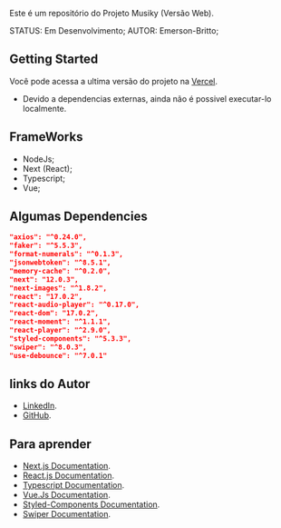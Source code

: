 Este é um repositório do Projeto Musiky (Versão Web).

STATUS: Em Desenvolvimento;
AUTOR: Emerson-Britto;

## Getting Started

Você pode acessa a ultima versão do projeto na [Vercel](http://musiky.vercel.app/).

* Devido a dependencias externas, ainda não é possivel executar-lo localmente.

## FrameWorks

- NodeJs;
- Next (React);
- Typescript;
- Vue;

## Algumas Dependencies

```JSON
"axios": "^0.24.0",
"faker": "^5.5.3",
"format-numerals": "^0.1.3",
"jsonwebtoken": "^8.5.1",
"memory-cache": "^0.2.0",
"next": "12.0.3",
"next-images": "^1.8.2",
"react": "17.0.2",
"react-audio-player": "^0.17.0",
"react-dom": "17.0.2",
"react-moment": "^1.1.1",
"react-player": "^2.9.0",
"styled-components": "^5.3.3",
"swiper": "^8.0.3",
"use-debounce": "^7.0.1"
```

## links do Autor

- [LinkedIn](https://www.linkedin.com/in/emerson-britto/).
- [GitHub](https://github.com/Emerson-Britto).

## Para aprender

- [Next.js Documentation](https://nextjs.org/docs).
- [React.js Documentation](https://reactjs.org/docs/getting-started.html).
- [Typescript Documentation](https://www.typescriptlang.org/docs/).
- [Vue.Js Documentation](https://vuejs.org/guide/introduction.html).
- [Styled-Components Documentation](https://styled-components.com/docs).
- [Swiper Documentation](https://swiperjs.com/).
